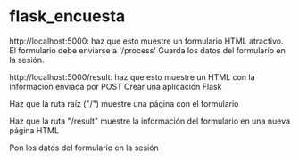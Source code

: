 # flask_encuesta

http://localhost:5000: haz que esto muestre un formulario HTML atractivo. El formulario debe enviarse a '/process'
Guarda los datos del formulario en la sesión.

http://localhost:5000/result: haz que esto muestre un HTML con la información enviada por POST
Crear una aplicación Flask

Haz que la ruta raíz ("/") muestre una página con el formulario

Haz que la ruta "/result" muestre la información del formulario en una nueva página HTML

Pon los datos del formulario en la sesión 
